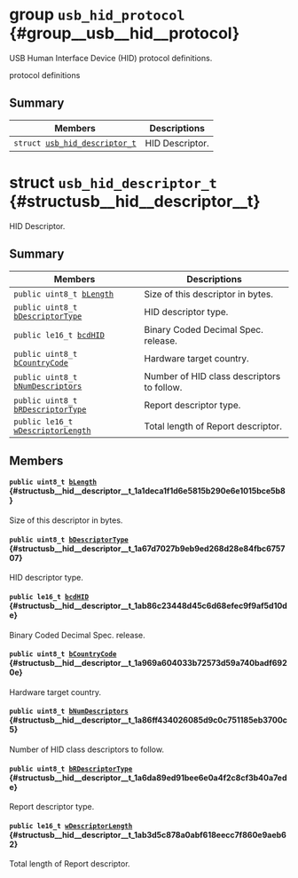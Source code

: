 # group `usb_hid_protocol` {#group__usb__hid__protocol}

USB Human Interface Device (HID) protocol definitions.

protocol definitions

## Summary

 Members                        | Descriptions                                
--------------------------------|---------------------------------------------
`struct `[`usb_hid_descriptor_t`](#structusb__hid__descriptor__t) | HID Descriptor.

# struct `usb_hid_descriptor_t` {#structusb__hid__descriptor__t}

HID Descriptor.

## Summary

 Members                        | Descriptions                                
--------------------------------|---------------------------------------------
`public uint8_t `[`bLength`](#structusb__hid__descriptor__t_1a1deca1f1d6e5815b290e6e1015bce5b8) | Size of this descriptor in bytes.
`public uint8_t `[`bDescriptorType`](#structusb__hid__descriptor__t_1a67d7027b9eb9ed268d28e84fbc675707) | HID descriptor type.
`public le16_t `[`bcdHID`](#structusb__hid__descriptor__t_1ab86c23448d45c6d68efec9f9af5d10de) | Binary Coded Decimal Spec. release.
`public uint8_t `[`bCountryCode`](#structusb__hid__descriptor__t_1a969a604033b72573d59a740badf6920e) | Hardware target country.
`public uint8_t `[`bNumDescriptors`](#structusb__hid__descriptor__t_1a86ff434026085d9c0c751185eb3700c5) | Number of HID class descriptors to follow.
`public uint8_t `[`bRDescriptorType`](#structusb__hid__descriptor__t_1a6da89ed91bee6e0a4f2c8cf3b40a7ede) | Report descriptor type.
`public le16_t `[`wDescriptorLength`](#structusb__hid__descriptor__t_1ab3d5c878a0abf618eecc7f860e9aeb62) | Total length of Report descriptor.

## Members

#### `public uint8_t `[`bLength`](#structusb__hid__descriptor__t_1a1deca1f1d6e5815b290e6e1015bce5b8) {#structusb__hid__descriptor__t_1a1deca1f1d6e5815b290e6e1015bce5b8}

Size of this descriptor in bytes.

#### `public uint8_t `[`bDescriptorType`](#structusb__hid__descriptor__t_1a67d7027b9eb9ed268d28e84fbc675707) {#structusb__hid__descriptor__t_1a67d7027b9eb9ed268d28e84fbc675707}

HID descriptor type.

#### `public le16_t `[`bcdHID`](#structusb__hid__descriptor__t_1ab86c23448d45c6d68efec9f9af5d10de) {#structusb__hid__descriptor__t_1ab86c23448d45c6d68efec9f9af5d10de}

Binary Coded Decimal Spec. release.

#### `public uint8_t `[`bCountryCode`](#structusb__hid__descriptor__t_1a969a604033b72573d59a740badf6920e) {#structusb__hid__descriptor__t_1a969a604033b72573d59a740badf6920e}

Hardware target country.

#### `public uint8_t `[`bNumDescriptors`](#structusb__hid__descriptor__t_1a86ff434026085d9c0c751185eb3700c5) {#structusb__hid__descriptor__t_1a86ff434026085d9c0c751185eb3700c5}

Number of HID class descriptors to follow.

#### `public uint8_t `[`bRDescriptorType`](#structusb__hid__descriptor__t_1a6da89ed91bee6e0a4f2c8cf3b40a7ede) {#structusb__hid__descriptor__t_1a6da89ed91bee6e0a4f2c8cf3b40a7ede}

Report descriptor type.

#### `public le16_t `[`wDescriptorLength`](#structusb__hid__descriptor__t_1ab3d5c878a0abf618eecc7f860e9aeb62) {#structusb__hid__descriptor__t_1ab3d5c878a0abf618eecc7f860e9aeb62}

Total length of Report descriptor.

